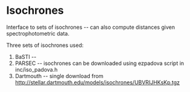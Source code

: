# Isochrones

Interface to sets of isochrones -- can also compute distances given spectrophotometric data.

Three sets of isochrones used:
1. BaSTI --
2. PARSEC -- isochrones can be downloaded using ezpadova script in inc/iso_padova.h
3. Dartmouth -- single download from http://stellar.dartmouth.edu/models/isochrones/UBVRIJHKsKp.tgz
